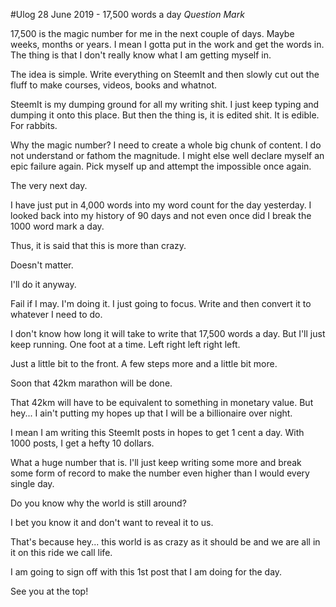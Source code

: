 #Ulog 28 June 2019 - 17,500 words a day *Question Mark*

17,500 is the magic number for me in the next couple of days. Maybe weeks, months or years. I mean I gotta put in the work and get the words in. The thing is that I don't really know what I am getting myself in.

The idea is simple. Write everything on SteemIt and then slowly cut out the fluff to make courses, videos, books and whatnot.

SteemIt is my dumping ground for all my writing shit. I just keep typing and dumping it onto this place. But then the thing is, it is edited shit. It is edible. For rabbits.

Why the magic number? I need to create a whole big chunk of content. I do not understand or fathom the magnitude. I might else well declare myself an epic failure again. Pick myself up and attempt the impossible once again. 

The very next day.

I have just put in 4,000 words into my word count for the day yesterday. I looked back into my history of 90 days and not even once did I break the 1000 word mark a day.

Thus, it is said that this is more than crazy.

Doesn't matter.

I'll do it anyway.

Fail if I may. I'm doing it. I just going to focus. Write and then convert it to whatever I need to do.

I don't know how long it will take to write that 17,500 words a day. But I'll just keep running. One foot at a time. Left right left right left.

Just a little bit to the front. A few steps more and a little bit more. 

Soon that 42km marathon will be done. 

That 42km will have to be equivalent to something in monetary value. But hey... I ain't putting my hopes up that I will be a billionaire over night.

I mean I am writing this SteemIt posts in hopes to get 1 cent a day. With 1000 posts, I get a hefty 10 dollars.

What a huge number that is. I'll just keep writing some more and break some form of record to make the number even higher than I would every single day.

Do you know why the world is still around?

I bet you know it and don't want to reveal it to us.

That's because hey... this world is as crazy as it should be and we are all in it on this ride we call life.

I am going to sign off with this 1st post that I am doing for the day.

See you at the top!



